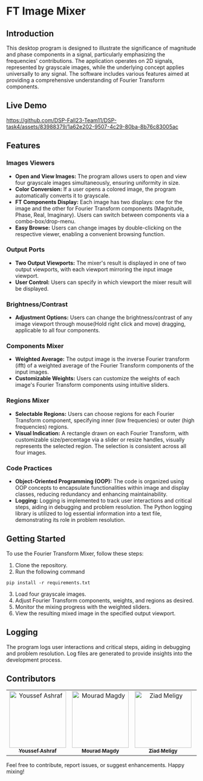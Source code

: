 # FT Image Mixer

## Introduction

This desktop program is designed to illustrate the significance of magnitude and phase components in a signal, particularly emphasizing the frequencies' contributions. The application operates on 2D signals, represented by grayscale images, while the underlying concept applies universally to any signal. The software includes various features aimed at providing a comprehensive understanding of Fourier Transform components.

## Live Demo

https://github.com/DSP-Fall23-Team11/DSP-task4/assets/83988379/1a62e202-9507-4c29-80ba-8b76c83005ac

## Features

### Images Viewers

- **Open and View Images:** The program allows users to open and view four grayscale images simultaneously, ensuring uniformity in size.
- **Color Conversion:** If a user opens a colored image, the program automatically converts it to grayscale.
- **FT Components Display:** Each image has two displays: one for the image and the other for Fourier Transform components (Magnitude, Phase, Real, Imaginary). Users can switch between components via a combo-box/drop-menu.
- **Easy Browse:** Users can change images by double-clicking on the respective viewer, enabling a convenient browsing function.

### Output Ports

- **Two Output Viewports:** The mixer's result is displayed in one of two output viewports, with each viewport mirroring the input image viewport.
- **User Control:** Users can specify in which viewport the mixer result will be displayed.

### Brightness/Contrast

- **Adjustment Options:** Users can change the brightness/contrast of any image viewport through mouse(Hold right click and move) dragging, applicable to all four components.

### Components Mixer

- **Weighted Average:** The output image is the inverse Fourier transform (ifft) of a weighted average of the Fourier Transform components of the input images.
- **Customizable Weights:** Users can customize the weights of each image's Fourier Transform components using intuitive sliders.

### Regions Mixer

- **Selectable Regions:** Users can choose regions for each Fourier Transform component, specifying inner (low frequencies) or outer (high frequencies) regions.
- **Visual Indication:** A rectangle drawn on each Fourier Transform, with customizable size/percentage via a slider or resize handles, visually represents the selected region. The selection is consistent across all four images.

### Code Practices

- **Object-Oriented Programming (OOP):** The code is organized using OOP concepts to encapsulate functionalities within image and display classes, reducing redundancy and enhancing maintainability.
- **Logging:** Logging is implemented to track user interactions and critical steps, aiding in debugging and problem resolution. The Python logging library is utilized to log essential information into a text file, demonstrating its role in problem resolution.

## Getting Started

To use the Fourier Transform Mixer, follow these steps:

1. Clone the repository.
2. Run the following command

```
pip install -r requirements.txt
```

3. Load four grayscale images.
4. Adjust Fourier Transform components, weights, and regions as desired.
5. Monitor the mixing progress with the weighted sliders.
6. View the resulting mixed image in the specified output viewport.

## Logging

The program logs user interactions and critical steps, aiding in debugging and problem resolution. Log files are generated to provide insights into the development process.

## Contributors

<table>
  <tr>
    <td align="center">
    <a href="https://github.com/Youssef-Ashraf71" target="_black">
    <img src="https://avatars.githubusercontent.com/u/83988379?v=4" width="150px;" alt="Youssef Ashraf"/>
    <br />
    <sub><b>Youssef Ashraf</b></sub></a>
    </td>
    <td align="center">
    <a href="https://github.com/mouradmagdy" target="_black">
    <img src="https://avatars.githubusercontent.com/u/89527761?v=4" width="150px;" alt="Mourad Magdy"/>
    <br />
    <sub><b>Mourad Magdy</b></sub></a>
    <td align="center">
    <a href="https://github.com/ZiadMeligy" target="_black">
    <img src="https://avatars.githubusercontent.com/u/89343979?v=4" width="150px;" alt="Ziad Meligy"/>
    <br />
    <sub><b>Ziad Meligy</b></sub></a>
    </td>
    </td>
    <td align="center">
    <a href="https://github.com/Maskuerade" target="_black">
    <img src="https://avatars.githubusercontent.com/u/106713214?v=4" width="150px;" alt="Mariam Ahmed"/>
    <br />
    <sub><b>Mariam Ahmed</b></sub></a>
    </td>
      </tr>
 </table>

Feel free to contribute, report issues, or suggest enhancements. Happy mixing!
